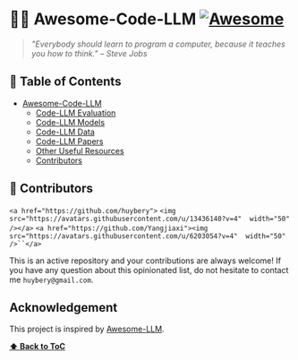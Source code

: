 # 👨‍💻 Awesome-Code-LLM [![Awesome](https://awesome.re/badge.svg)](https://awesome.re)

> *"Everybody should learn to program a computer, because it teaches you how to think." – Steve Jobs*

## 🧵 Table of Contents

- [Awesome-Code-LLM ](#awesome-code-llm)
  - [Code-LLM Evaluation](#code-llm-evaluation)
  - [Code-LLM Models](#code-llm-models)
  - [Code-LLM Data](#code-llm-models)
  - [Code-LLM Papers](#code-llm-papers)
  - [Other Useful Resources](#other-useful-resources)
  - [Contributors](#Contributors)

## 🙌 Contributors

`<a href="https://github.com/huybery">`  `<img src="https://avatars.githubusercontent.com/u/13436140?v=4"  width="50" /></a>`
`<a href="https://github.com/Yangjiaxi"><img src="https://avatars.githubusercontent.com/u/6203054?v=4"  width="50" />``</a>`

This is an active repository and your contributions are always welcome! If you have any question about this opinionated list, do not hesitate to contact me `huybery@gmail.com`.

## Acknowledgement

This project is inspired by [Awesome-LLM](https://github.com/Hannibal046/Awesome-LLM).

**[⬆ Back to ToC](#table-of-contents)**
